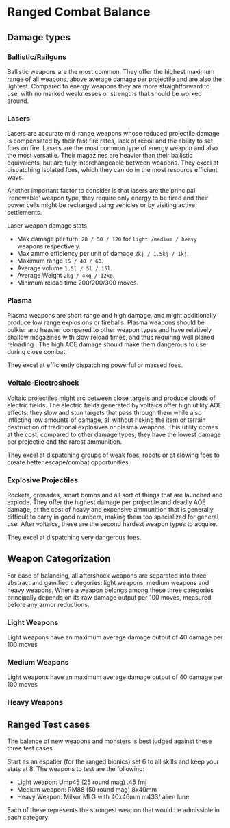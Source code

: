 # Ranged Combat Balance

## Damage types

### Ballistic/Railguns
Ballistic weapons are the most common. They offer the highest maximum range of all weapons, above average damage per projectile and are also the lightest. Compared to energy weapons they are more straightforward to use, with no marked weaknesses or strengths that should be worked around.

### Lasers
Lasers are accurate mid-range weapons whose reduced projectile damage is compensated by their fast fire rates, lack of recoil and the ability to set foes on fire. Lasers are the most common type of energy weapon and also the most versatile. Their magazines are heavier than their ballistic equivalents, but are fully interchangeable between weapons. They excel at dispatching isolated foes, which they can do in the most resource efficient ways.

Another important factor to consider is that lasers are the principal 'renewable' weapon type, they require only energy to be fired and their power cells might be recharged using vehicles or by visiting active settlements. 

Laser weapon damage stats

* Max damage per turn: `20 / 50 / 120` for `light /medium / heavy` weapons respectively.
* Max ammo efficiency per unit of damage `2kj / 1.5kj / 1kj`.
* Maximum range `15 / 40 / 60`.
* Average volume `1.5l / 5l / 15l`.
* Average Weight `2kg / 4kg / 12kg`. 
* Minimum reload time 200/200/300 moves.

### Plasma 
Plasma weapons are short range and high damage, and might additionally produce low range explosions or fireballs. Plasma weapons should be bulkier and heavier compared to other weapon types and have relatively shallow magazines with slow reload times, and thus requiring well planed reloading . The high AOE damage should make them dangerous to use during close combat.

They excel at efficiently dispatching powerful or massed foes.
 
### Voltaic-Electroshock
Voltaic projectiles might arc between close targets and produce clouds of electric fields. The electric fields generated by voltaics offer high utility AOE effects: they slow and stun targets that pass through them while also inflicting low amounts of damage, all without risking the item or terrain destruction of traditional explosives or plasma weapons. This utility comes at the cost, compared to other damage types, they have the lowest damage per projectile and the rarest ammunition.

They excel at dispatching groups of weak foes, robots or at slowing foes to create better escape/combat opportunities.

### Explosive Projectiles
Rockets, grenades, smart bombs and all sort of things that are launched and explode. They offer the highest damage per projectile and deadly AOE damage, at the cost of heavy and expensive ammunition that is generally difficult to carry in good numbers, making them too specialized for general use. After voltaics, these are the second hardest weapon types to acquire. 

They excel at dispatching very dangerous foes.

## Weapon Categorization
For ease of balancing, all aftershock weapons are separated into three abstract and gamified categories: light weapons, medium weapons and heavy weapons. Where a weapon belongs among these three categories principally depends on its raw damage output per 100 moves, measured before any armor reductions.

### Light Weapons
Light weapons have an maximum average damage output of 40 damage per 100 moves
 
### Medium Weapons
Light weapons have an maximum average damage output of 40 damage per 100 moves

### Heavy Weapons


## Ranged Test cases

The balance of new weapons and monsters is best judged against these three test cases:

Start as an espatier (for the ranged bionics) set 6 to all skills and keep your stats at 8. The weapons to test are the following:
* Light weapon: Ump45 (25 round mag) .45 fmj
* Medium weapon: RM88 (50 round mag) 8x40mm 
* Heavy Weapon: Milkor MLG with 40x46mm m433/ alien lune.

Each of these represents the strongest weapon that would be admissible in each category